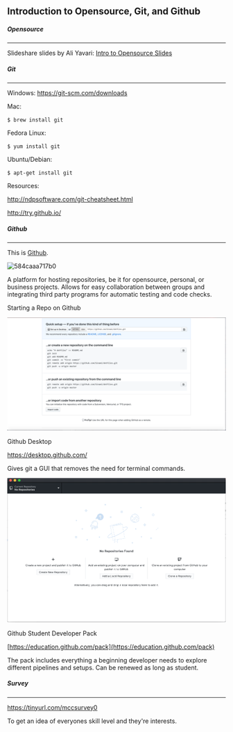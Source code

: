## Introduction to Opensource, Git, and Github

##### Opensource

---

Slideshare slides by Ali Yavari: [Intro to Opensource Slides](https://www.slideshare.net/ali_yavari/open-source-software-53045940)

##### Git

---

Windows: https://git-scm.com/downloads

Mac:

```shell
$ brew install git
```

Fedora Linux:

```shell
$ yum install git
```

Ubuntu/Debian:

```shell
$ apt-get install git
```

Resources:

http://ndpsoftware.com/git-cheatsheet.html

http://try.github.io/

##### Github

---

This is [Github](https://github.com).

![584caaa717b0](https://i.loli.net/2018/08/28/5b84caaa717b0.png)

A platform for hosting repositories, be it for opensource, personal, or business projects. Allows for easy collaboration between groups and integrating third party programs for automatic testing and code checks.

Starting a Repo on Github

![32 PM](images/newRepo.png)

Github Desktop

https://desktop.github.com/

Gives git a GUI that removes the need for terminal commands.

![GUI](images/githubDesktop.png)

Github Student Developer Pack

[https://education.github.com/pack](https://education.github.com/pack)

The pack includes everything a beginning developer needs to explore different pipelines and setups. Can be renewed as long as student.

##### Survey

---

https://tinyurl.com/mccsurvey0

To get an idea of everyones skill level and they're interests.

